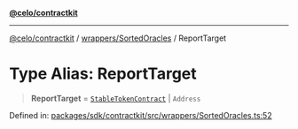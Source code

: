 [**@celo/contractkit**](../../../README.md)

***

[@celo/contractkit](../../../modules.md) / [wrappers/SortedOracles](../README.md) / ReportTarget

# Type Alias: ReportTarget

> **ReportTarget** = [`StableTokenContract`](../../../base/type-aliases/StableTokenContract.md) \| `Address`

Defined in: [packages/sdk/contractkit/src/wrappers/SortedOracles.ts:52](https://github.com/celo-org/developer-tooling/blob/master/packages/sdk/contractkit/src/wrappers/SortedOracles.ts#L52)
